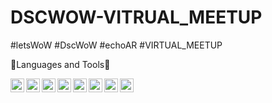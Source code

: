 # DSCWOW-VITRUAL_MEETUP
#letsWoW #DscWoW #echoAR  #VIRTUAL_MEETUP


🔨Languages and Tools🔨

<img align="left" alt="C" width="22px" src="https://e7.pngegg.com/pngimages/465/779/png-clipart-blue-and-white-c-logo-the-c-programming-language-computer-programming-computer-icons-programmer-blue-angle.png" />
<img align="left" alt="CPP" width="22px" src="https://upload.wikimedia.org/wikipedia/commons/thumb/1/18/ISO_C%2B%2B_Logo.svg/306px-ISO_C%2B%2B_Logo.svg.png" />
<img align="left" alt="java" width="22px" src="https://logos-download.com/wp-content/uploads/2016/10/Java_logo_icon.png" />
<img align="left" alt="python" width="22px" src="https://logos-download.com/wp-content/uploads/2016/10/Python_logo_wordmark.png" />
<img align="left" alt="Unity" width="22px" src="https://upload.wikimedia.org/wikipedia/commons/8/8a/Official_unity_logo.png" />
<img align="left" alt="U" width="22px" src="https://upload.wikimedia.org/wikipedia/commons/thumb/d/da/Unreal_Engine_Logo.svg/1200px-Unreal_Engine_Logo.svg.png" />
<img align="left" alt="git" width="22px" src="https://git-scm.com/images/logos/downloads/Git-Icon-1788C.png" />
<img align="left" alt="github" width="22px" src="https://image.flaticon.com/icons/png/512/25/25231.png" />

